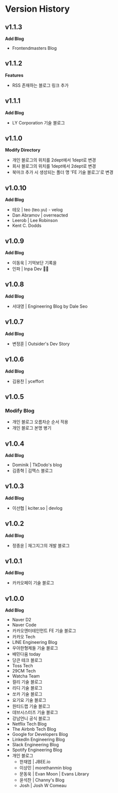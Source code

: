 # Version History

## v1.1.3

**Add Blog**

* Frontendmasters Blog
  
## v1.1.2

**Features**

* RSS 존재하는 블로그 링크 추가

## v1.1.1

**Add Blog**

* LY Corporation 기술 블로그

## v1.1.0

**Modify Directory**

* 개인 블로그의 위치를 2dept에서 1dept로 변경
* 회사 블로그의 위치를 1dept에서 2dept로 변경
* 북마크 추가 시 생성되는 폴더 명 'FE 기술 블로그'로 변경

## v1.0.10

**Add Blog**

* 테오 | teo (teo.yu) - velog
* Dan Abramov | overreacted
* Leerob | Lee Robinson
* Kent C. Dodds

## v1.0.9

**Add Blog**

* 이동욱 | 기억보단 기록을
* 인파 | Inpa Dev 👨‍💻

## v1.0.8

**Add Blog**

* 서대영 | Engineering Blog by Dale Seo

## v1.0.7

**Add Blog**

* 변정훈 | Outsider's Dev Story

## v1.0.6

**Add Blog**

* 김용찬 | yceffort

## v1.0.5

### Modify Blog

* 개인 블로그 오름차순 순서 적용
* 개인 블로그 본명 병기

## v1.0.4

**Add Blog**

* Dominik | TkDodo's blog
* 김종혁 | 김맥스 블로그

## v1.0.3

**Add Blog**

* 이선협 | kciter.so | devlog

## v1.0.2

**Add Blog**

* 정종윤 | 재그지그의 개발 블로그

## v1.0.1

**Add Blog**

* 카카오페이 기술 블로그

## v1.0.0

**Add Blog**

* Naver D2
* Naver Code
* 카카오엔터테인먼트 FE 기술 블로그
* 카카오 Tech
* LINE Engineering Blog
* 우아한형제들 기술 블로그
* 배민다움 today
* 당큰 테크 블로그
* Toss Tech
* 29CM Tech
* Watcha Team
* 컬리 기술 블로그
* 리디 기술 블로그
* 쏘카 기술 블로그
* 요기요 기술 블로그
* 원티드랩 기술 블로그
* 데브시스터즈 기술 블로그
* 강남언니 공식 블로그
* Netflix Tech Blog
* The Airbnb Tech Blog
* Google for Developers Blog
* LinkedIn Engineering Blog
* Slack Engineering Blog
* Spotify Engineering Blog
* 개인 블로그
  * 한재엽 | JBEE.io
  * 이상민 | morethanmin blog
  * 문동욱 | Evan Moon | Evans Library
  * 윤석찬 | Channy's Blog
  * Josh | Josh W Comeau
